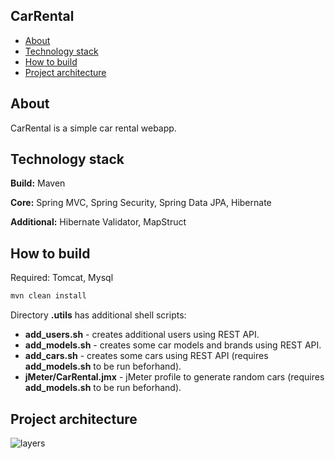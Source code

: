 ## CarRental

- [About](#about)
- [Technology stack](#technology-stack)
- [How to build](#how-to-build)
- [Project architecture](#project-architecture)

## About
CarRental is a simple car rental webapp.

## Technology stack
**Build:** Maven

**Core:** Spring MVC, Spring Security, Spring Data JPA, Hibernate

**Additional:** Hibernate Validator, MapStruct

## How to build
Required: Tomcat, Mysql

```sh
mvn clean install
```

Directory **.utils** has additional shell scripts:
- **add_users.sh** - creates additional users using REST API.
- **add_models.sh** - creates some car models and brands using REST API.
- **add_cars.sh** - creates some cars using REST API (requires **add_models.sh** to be run beforhand).
- **jMeter/CarRental.jmx** - jMeter profile to generate random cars (requires **add_models.sh** to be run beforhand).

## Project architecture
![layers](https://user-images.githubusercontent.com/114758136/211890854-582977c3-3732-41bb-8376-8e868b0f9ab7.jpg)
